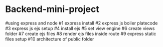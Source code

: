 # Backend-mini-project
#using express and node
#1 express install
#2 express js boiler platecode
#3 express js ejs setup
#4 install ejs
#5 set view engine
#6 create views folder
#7 create ejs files
#8 render ejs files inside route
#9 express static files setup
#10 architecture of public folder

